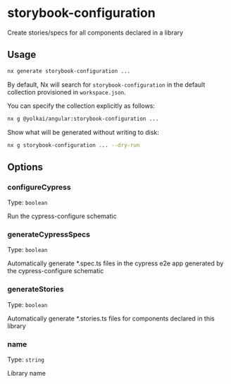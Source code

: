 # storybook-configuration

Create stories/specs for all components declared in a library

## Usage

```bash
nx generate storybook-configuration ...
```

By default, Nx will search for `storybook-configuration` in the default collection provisioned in `workspace.json`.

You can specify the collection explicitly as follows:

```bash
nx g @yolkai/angular:storybook-configuration ...
```

Show what will be generated without writing to disk:

```bash
nx g storybook-configuration ... --dry-run
```

## Options

### configureCypress

Type: `boolean`

Run the cypress-configure schematic

### generateCypressSpecs

Type: `boolean`

Automatically generate \*.spec.ts files in the cypress e2e app generated by the cypress-configure schematic

### generateStories

Type: `boolean`

Automatically generate \*.stories.ts files for components declared in this library

### name

Type: `string`

Library name
